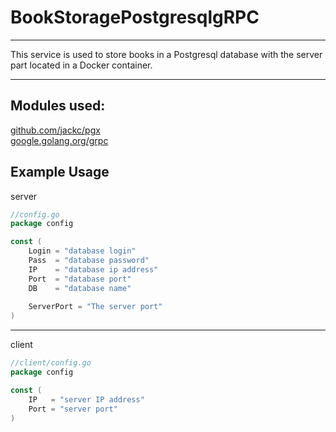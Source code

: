# BookStoragePostgresqlgRPC

---

This service is used to store books in a Postgresql database with the server part located in a Docker container.

---
## Modules used:
[github.com/jackc/pgx](github.com/jackc/pgx)  
[google.golang.org/grpc](google.golang.org/grpc)


Example Usage
-----

server
```go
//config.go
package config

const (
	Login = "database login"
	Pass  = "database password"
	IP    = "database ip address"
	Port  = "database port"
	DB    = "database name"
	
	ServerPort = "The server port"
)
```
---

client
```go
//client/config.go
package config

const (
	IP   = "server IP address"
	Port = "server port"
)
```